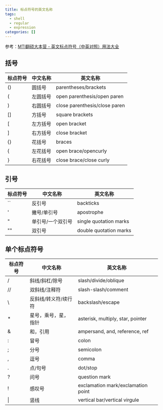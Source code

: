 ```yaml
---
title: 标点符号的英文名称
tags:
  - shell
  - regular
  - expression
categories: []
---
```

参考：[MTI翻硕大本营 - 英文标点符号（中英对照）用法大全](https://zhuanlan.zhihu.com/p/27008015?utm_id=0)
## 括号

| 标点符号 | 中文名称 | 英文名称                      |
| -------- | -------- | ----------------------------- |
| ()       | 圆括号   | parentheses/brackets          |
| (        | 左圆括号 | open parenthesis/open paren   |
| )        | 右圆括号 | close parenthesis/close paren |
| \[\]     | 方括号   | square brackets               |
| \[       | 左方括号 | open bracket                  |
| \]       | 右方括号 | close bracket                 |
| {}       | 花括号   | braces                        |
| {        | 左花括号 | open brace/opencurly          |
| }        | 右花括号 | close brace/close curly       |
## 引号

| 标点符号 | 中文名称          | 英文名称               |
| -------- | ----------------- | ---------------------- |
| \`\`     | 反引号            | backticks              |
| '        | 撇号/单引号       | apostrophe             |
| "        | 单引号/一个双引号 | single quotation marks |
| ""       | 双引号            | double quotation marks |
## 单个标点符号

| 标点符号 | 中文名称             | 英文名称                           |
| -------- | -------------------- | ---------------------------------- |
| /        | 斜线/斜杠/除号       | slash/divide/oblique               |
| //       | 双斜线/注释符        | slash-slash/comment                |
| \        | 反斜线/转义符/续行符 | backslash/escape                   |
| *        | 星号，乘号，星，指针 | asterisk, multiply, star, pointer  |
| &        | 和，引用             | ampersand, and, reference, ref     |
| :        | 冒号                 | colon                              |
| ;        | 分号                 | semicolon                          |
| ,        | 逗号                 | comma                              |
| \.       | 点/句号              | dot/stop                           |
| ?        | 问号                 | question mark                      |
| !        | 感叹号               | exclamation mark/exclamation point |
| \|       | 竖线                 | vertical bar/vertical virgule      | 

